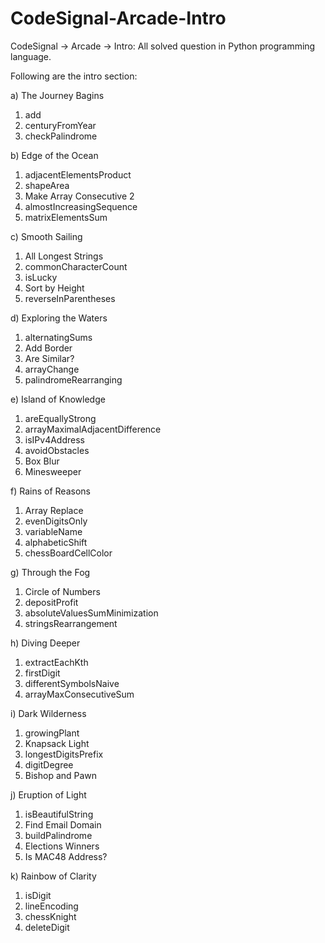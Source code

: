 # CodeSignal-Arcade-Intro
CodeSignal -> Arcade -> Intro: All solved question in Python programming language.

Following are the intro section:

a) The Journey Bagins
  1) add
  2) centuryFromYear
  3) checkPalindrome

b) Edge of the Ocean
  1) adjacentElementsProduct
  2) shapeArea
  3) Make Array Consecutive 2
  4) almostIncreasingSequence
  5) matrixElementsSum

c) Smooth Sailing
  1) All Longest Strings
  2) commonCharacterCount
  3) isLucky
  4) Sort by Height
  5) reverseInParentheses

d) Exploring the Waters
  1) alternatingSums
  2) Add Border
  3) Are Similar?
  4) arrayChange
  5) palindromeRearranging

e) Island of Knowledge
  1) areEquallyStrong
  2) arrayMaximalAdjacentDifference
  3) isIPv4Address
  4) avoidObstacles
  5) Box Blur
  6) Minesweeper

f) Rains of Reasons
  1) Array Replace
  2) evenDigitsOnly
  3) variableName
  4) alphabeticShift
  5) chessBoardCellColor

g) Through the Fog
  1) Circle of Numbers
  2) depositProfit
  3) absoluteValuesSumMinimization
  4) stringsRearrangement

h) Diving Deeper
  1) extractEachKth
  2) firstDigit
  3) differentSymbolsNaive
  4) arrayMaxConsecutiveSum

i) Dark Wilderness
  1) growingPlant
  2) Knapsack Light
  3) longestDigitsPrefix
  4) digitDegree
  5) Bishop and Pawn

j) Eruption of Light
  1) isBeautifulString
  2) Find Email Domain
  3) buildPalindrome
  4) Elections Winners
  5) Is MAC48 Address?

k) Rainbow of Clarity
  1) isDigit
  2) lineEncoding
  3) chessKnight
  4) deleteDigit

